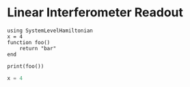 # Linear Interferometer Readout

```@example ifo
using SystemLevelHamiltonian
x = 4
function foo()
    return "bar"
end
```

```@example ifo
print(foo())
```

```julia
x = 4
```

